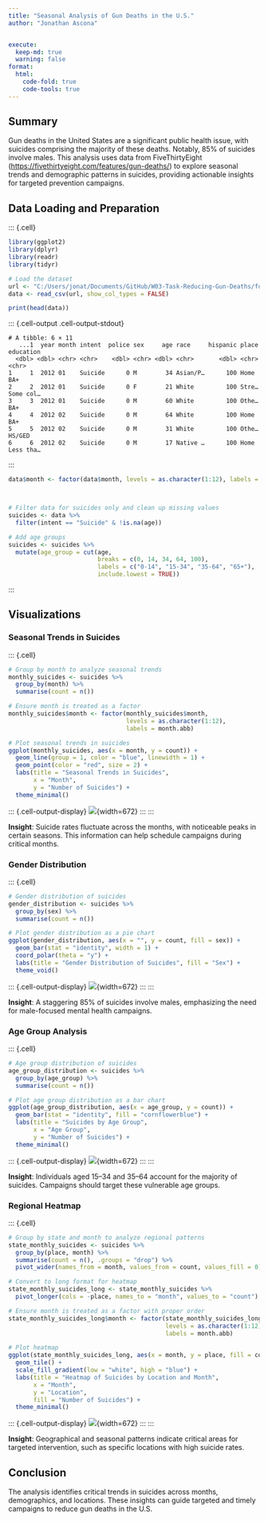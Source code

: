 ```yaml
---
title: "Seasonal Analysis of Gun Deaths in the U.S."
author: "Jonathan Ascona"


execute:
  keep-md: true
  warning: false
format:
  html:
    code-fold: true
    code-tools: true
---
```





## Summary

Gun deaths in the United States are a significant public health issue, with suicides comprising the majority of these deaths. Notably, 85% of suicides involve males. This analysis uses data from FiveThirtyEight (https://fivethirtyeight.com/features/gun-deaths/) to explore seasonal trends and demographic patterns in suicides, providing actionable insights for targeted prevention campaigns.

## Data Loading and Preparation



::: {.cell}

```{.r .cell-code}
library(ggplot2)
library(dplyr)
library(readr)
library(tidyr)

# Load the dataset
url <- "C:/Users/jonat/Documents/GitHub/W03-Task-Reducing-Gun-Deaths/full_data.csv"
data <- read_csv(url, show_col_types = FALSE)

print(head(data))
```

::: {.cell-output .cell-output-stdout}

```
# A tibble: 6 × 11
   ...1  year month intent  police sex     age race     hispanic place education
  <dbl> <dbl> <chr> <chr>    <dbl> <chr> <dbl> <chr>       <dbl> <chr> <chr>    
1     1  2012 01    Suicide      0 M        34 Asian/P…      100 Home  BA+      
2     2  2012 01    Suicide      0 F        21 White         100 Stre… Some col…
3     3  2012 01    Suicide      0 M        60 White         100 Othe… BA+      
4     4  2012 02    Suicide      0 M        64 White         100 Home  BA+      
5     5  2012 02    Suicide      0 M        31 White         100 Othe… HS/GED   
6     6  2012 02    Suicide      0 M        17 Native …      100 Home  Less tha…
```


:::

```{.r .cell-code}
data$month <- factor(data$month, levels = as.character(1:12), labels = month.abb)



# Filter data for suicides only and clean up missing values
suicides <- data %>% 
  filter(intent == "Suicide" & !is.na(age))

# Add age groups
suicides <- suicides %>% 
  mutate(age_group = cut(age, 
                         breaks = c(0, 14, 34, 64, 100), 
                         labels = c("0-14", "15-34", "35-64", "65+"), 
                         include.lowest = TRUE))
```
:::



## Visualizations

### Seasonal Trends in Suicides



::: {.cell}

```{.r .cell-code}
# Group by month to analyze seasonal trends
monthly_suicides <- suicides %>% 
  group_by(month) %>% 
  summarise(count = n())

# Ensure month is treated as a factor
monthly_suicides$month <- factor(monthly_suicides$month, 
                                 levels = as.character(1:12), 
                                 labels = month.abb)

# Plot seasonal trends in suicides
ggplot(monthly_suicides, aes(x = month, y = count)) + 
  geom_line(group = 1, color = "blue", linewidth = 1) + 
  geom_point(color = "red", size = 2) + 
  labs(title = "Seasonal Trends in Suicides", 
       x = "Month", 
       y = "Number of Suicides") + 
  theme_minimal()
```

::: {.cell-output-display}
![](Task_files/figure-html/unnamed-chunk-2-1.png){width=672}
:::
:::



**Insight**: Suicide rates fluctuate across the months, with noticeable peaks in certain seasons. This information can help schedule campaigns during critical months.

### Gender Distribution



::: {.cell}

```{.r .cell-code}
# Gender distribution of suicides
gender_distribution <- suicides %>% 
  group_by(sex) %>% 
  summarise(count = n())

# Plot gender distribution as a pie chart
ggplot(gender_distribution, aes(x = "", y = count, fill = sex)) + 
  geom_bar(stat = "identity", width = 1) + 
  coord_polar(theta = "y") + 
  labs(title = "Gender Distribution of Suicides", fill = "Sex") + 
  theme_void()
```

::: {.cell-output-display}
![](Task_files/figure-html/unnamed-chunk-3-1.png){width=672}
:::
:::



**Insight**: A staggering 85% of suicides involve males, emphasizing the need for male-focused mental health campaigns.

### Age Group Analysis



::: {.cell}

```{.r .cell-code}
# Age group distribution of suicides
age_group_distribution <- suicides %>% 
  group_by(age_group) %>% 
  summarise(count = n())

# Plot age group distribution as a bar chart
ggplot(age_group_distribution, aes(x = age_group, y = count)) + 
  geom_bar(stat = "identity", fill = "cornflowerblue") + 
  labs(title = "Suicides by Age Group", 
       x = "Age Group", 
       y = "Number of Suicides") + 
  theme_minimal()
```

::: {.cell-output-display}
![](Task_files/figure-html/unnamed-chunk-4-1.png){width=672}
:::
:::



**Insight**: Individuals aged 15–34 and 35–64 account for the majority of suicides. Campaigns should target these vulnerable age groups.

### Regional Heatmap



::: {.cell}

```{.r .cell-code}
# Group by state and month to analyze regional patterns
state_monthly_suicides <- suicides %>% 
  group_by(place, month) %>% 
  summarise(count = n(), .groups = "drop") %>% 
  pivot_wider(names_from = month, values_from = count, values_fill = 0)

# Convert to long format for heatmap
state_monthly_suicides_long <- state_monthly_suicides %>% 
  pivot_longer(cols = -place, names_to = "month", values_to = "count")

# Ensure month is treated as a factor with proper order
state_monthly_suicides_long$month <- factor(state_monthly_suicides_long$month, 
                                            levels = as.character(1:12), 
                                            labels = month.abb)

# Plot heatmap
ggplot(state_monthly_suicides_long, aes(x = month, y = place, fill = count)) + 
  geom_tile() + 
  scale_fill_gradient(low = "white", high = "blue") + 
  labs(title = "Heatmap of Suicides by Location and Month", 
       x = "Month", 
       y = "Location", 
       fill = "Number of Suicides") + 
  theme_minimal()
```

::: {.cell-output-display}
![](Task_files/figure-html/unnamed-chunk-5-1.png){width=672}
:::
:::



**Insight**: Geographical and seasonal patterns indicate critical areas for targeted intervention, such as specific locations with high suicide rates.

## Conclusion

The analysis identifies critical trends in suicides across months, demographics, and locations. These insights can guide targeted and timely campaigns to reduce gun deaths in the U.S.
